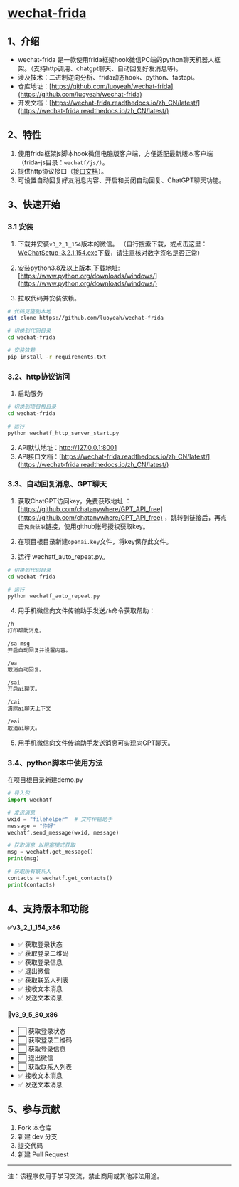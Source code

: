 # [wechat-frida](https://github.com/luoyeah/wechat-frida)

## 1、介绍

* wechat-frida 是一款使用frida框架hook微信PC端的python聊天机器人框架。（支持http调用、chatgpt聊天、自动回复好友消息等)。
* 涉及技术：二进制逆向分析、frida动态hook、python、fastapi。
* 仓库地址：[https://github.com/luoyeah/wechat-frida](https://github.com/luoyeah/wechat-frida)
* 开发文档：[https://wechat-frida.readthedocs.io/zh_CN/latest/](https://wechat-frida.readthedocs.io/zh_CN/latest/)

## 2、特性

1. 使用frida框架js脚本hook微信电脑版客户端，方便适配最新版本客户端（frida-js目录：```wechatf/js/```）。
2. 提供http协议接口（[接口文档](https://wechat-frida.readthedocs.io/zh_CN/latest/)）。
3. 可设置自动回复好友消息内容、开启和关闭自动回复、ChatGPT聊天功能。

## 3、快速开始

### 3.1 安装

1. 下载并安装```v3_2_1_154```版本的微信。
   （自行搜索下载，或点击这里：[WeChatSetup-3.2.1.154.exe](https://www.dngswin10.com/pcrj/15.html)下载，请注意核对数字签名是否正常）
2. 安装python3.8及以上版本,下载地址:[https://www.python.org/downloads/windows/](https://www.python.org/downloads/windows/)

3. 拉取代码并安装依赖。

```bash
# 代码克隆到本地
git clone https://github.com/luoyeah/wechat-frida

# 切换到代码目录
cd wechat-frida

# 安装依赖
pip install -r requirements.txt
```

### 3.2、http协议访问

1. 启动服务

```bash
# 切换到项目根目录
cd wechat-frida

# 运行
python wechatf_http_server_start.py
```

2. API默认地址：http://127.0.0.1:8001
3. API接口文档：[https://wechat-frida.readthedocs.io/zh_CN/latest/](https://wechat-frida.readthedocs.io/zh_CN/latest/)

### 3.3、自动回复消息、GPT聊天

1. 获取ChatGPT访问key，免费获取地址 ：[https://github.com/chatanywhere/GPT_API_free](https://github.com/chatanywhere/GPT_API_free)
，跳转到链接后，再点击```免费获取```链接，使用github账号授权获取key。

2. 在项目根目录新建```openai.key```文件，将key保存此文件。
3. 运行 wechatf_auto_repeat.py。

```bash
# 切换到代码目录
cd wechat-frida

# 运行
python wechatf_auto_repeat.py
```

4. 用手机微信向文件传输助手发送```/h```命令获取帮助：

 ```bash
/h
打印帮助消息。

/sa msg
开启自动回复并设置内容。

/ea
取消自动回复。

/sai
开启ai聊天。

/cai
清除ai聊天上下文

/eai
取消ai聊天。
 ```

5. 用手机微信向文件传输助手发送消息可实现向GPT聊天。

###  3.4、python脚本中使用方法

在项目根目录新建demo.py

```python
# 导入包
import wechatf

# 发送消息
wxid = "filehelper"  # 文件传输助手
message = "你好"
wechatf.send_message(wxid, message)

# 获取消息 以阻塞模式获取
msg = wechatf.get_message()
print(msg)

# 获取所有联系人
contacts = wechatf.get_contacts()
print(contacts)
```

## 4、支持版本和功能

#### ✅v3_2_1_154_x86

* ✅ 获取登录状态
* ✅ 获取登录二维码
* ✅ 获取登录信息
* ✅ 退出微信
* ✅ 获取联系人列表
* ✅ 接收文本消息
* ✅ 发送文本消息

#### 🚧v3_9_5_80_x86

* ⬜ 获取登录状态
* ⬜ 获取登录二维码
* ⬜ 获取登录信息
* ⬜ 退出微信
* ⬜ 获取联系人列表
* ✅ 接收文本消息
* ✅ 发送文本消息

## 5、参与贡献

1. Fork 本仓库
2. 新建 dev 分支
3. 提交代码
4. 新建 Pull Request

-----------------------------------
注：该程序仅用于学习交流，禁止商用或其他非法用途。
